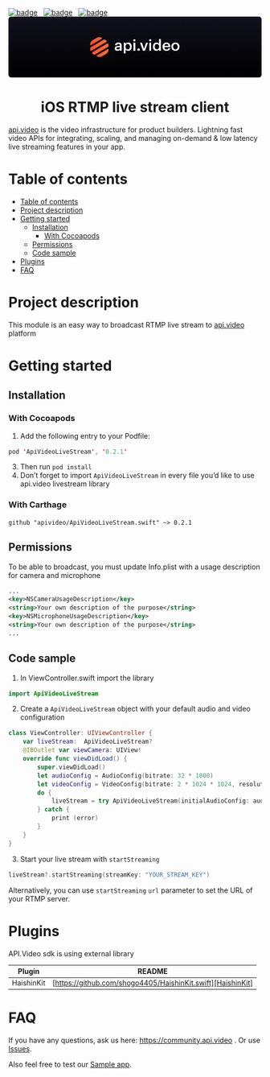 [![badge](https://img.shields.io/twitter/follow/api_video?style=social)](https://twitter.com/intent/follow?screen_name=api_video) &nbsp; [![badge](https://img.shields.io/github/stars/apivideo/api.video-ios-live-stream?style=social)](https://github.com/apivideo/api.video-ios-live-stream) &nbsp; [![badge](https://img.shields.io/discourse/topics?server=https%3A%2F%2Fcommunity.api.video)](https://community.api.video)
![](https://github.com/apivideo/API_OAS_file/blob/master/apivideo_banner.png)
<h1 align="center">iOS RTMP live stream client</h1>

[api.video](https://api.video) is the video infrastructure for product builders. Lightning fast video APIs for integrating, scaling, and managing on-demand & low latency live streaming features in your app.

# Table of contents

- [Table of contents](#table-of-contents)
- [Project description](#project-description)
- [Getting started](#getting-started)
  - [Installation](#installation)
    - [With Cocoapods](#with-cocoapods)
  - [Permissions](#permissions)
  - [Code sample](#code-sample)
- [Plugins](#plugins)
- [FAQ](#faq)

# Project description

This module is an easy way to broadcast RTMP live stream to [api.video](https://api.video) platform

# Getting started

## Installation

### With Cocoapods

1. Add the following entry to your Podfile:
```swift
pod 'ApiVideoLiveStream', '0.2.1'
```
3. Then run `pod install`
4. Don’t forget to import `ApiVideoLiveStream` in every file you’d like to use api.video livestream library

### With Carthage
```
github "apivideo/ApiVideoLiveStream.swift" ~> 0.2.1
```

## Permissions
To be able to broadcast, you must update Info.plist with a usage description for camera and microphone

```xml
...
<key>NSCameraUsageDescription</key>
<string>Your own description of the purpose</string>
<key>NSMicrophoneUsageDescription</key>
<string>Your own description of the purpose</string>
...
```

## Code sample
1. In ViewController.swift import the library
```swift
import ApiVideoLiveStream
```
2. Create a `ApiVideoLiveStream` object with your default audio and video configuration
```swift
class ViewController: UIViewController {
    var liveStream:  ApiVideoLiveStream?
    @IBOutlet var viewCamera: UIView!
    override func viewDidLoad() {
        super.viewDidLoad()
        let audioConfig = AudioConfig(bitrate: 32 * 1000)
        let videoConfig = VideoConfig(bitrate: 2 * 1024 * 1024, resolution: Resolutions.RESOLUTION_720, fps: 30)
        do {
            liveStream = try ApiVideoLiveStream(initialAudioConfig: audioConfig, initialVideoConfig: videoConfig, preview: preview)
        } catch {
            print (error)
        }
    }
}
```
3. Start your live stream with `startStreaming`
```swift
liveStream?.startStreaming(streamKey: "YOUR_STREAM_KEY")
```
Alternatively, you can use `startStreaming` `url` parameter to set the URL of your RTMP server.

# Plugins

API.Video sdk is using external library

| Plugin | README |
| ------ | ------ |
| HaishinKit | [https://github.com/shogo4405/HaishinKit.swift][HaishinKit] |

# FAQ
If you have any questions, ask us here:  https://community.api.video .
Or use [Issues].

Also feel free to test our [Sample app].

[//]: # (These are reference links used in the body of this note and get stripped out when the markdown processor does its job. There is no need to format nicely because it shouldn't be seen. Thanks SO - http://stackoverflow.com/questions/4823468/store-comments-in-markdown-syntax)

[Issues]: <https://github.com/apivideo/api.video-ios-live-stream/issues>
[HaishinKit]: <https://github.com/shogo4405/HaishinKit.swift>
[Sample app]: <https://github.com/apivideo/api.video-ios-live-stream/Example>


